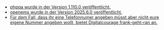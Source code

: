 * [phpqa wurde in der Version 1.110.0 veröffentlicht.](https://github.com/jakzal/phpqa/releases/tag/v1.110.0)
* [openems wurde in der Version 2025.6.0 veröffentlicht.](https://github.com/OpenEMS/openems/releases/tag/2025.6.0)
* [Für dem Fall, dass ihr eine Telefonnumer angeben müsst aber nicht eure eigene Nummer angeben wollt, bietet Digitalcourage frank-geht-ran an.](https://digitalcourage.de/frank-geht-ran)
